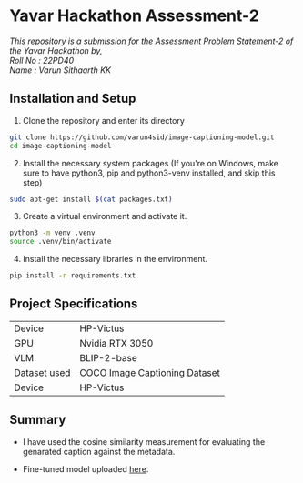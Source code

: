 # Yavar Hackathon Assessment-2
*This repository is a submission for the Assessment Problem Statement-2 of the Yavar Hackathon by,* <br>
*Roll No : 22PD40* <br>
*Name : Varun Sithaarth KK*

## Installation and Setup
1. Clone the repository and enter its directory
```bash
git clone https://github.com/varun4sid/image-captioning-model.git
cd image-captioning-model
```
2. Install the necessary system packages (If you're on Windows, make sure to have python3, pip and python3-venv installed, and skip this step)
```bash
sudo apt-get install $(cat packages.txt)
```
3. Create a virtual environment and activate it.
```bash
python3 -m venv .venv
source .venv/bin/activate
```
4. Install the necessary libraries in the environment.
```bash
pip install -r requirements.txt
```

## Project Specifications
<table>
<tbody>
<tr><td>Device</td><td>HP-Victus</td></tr>
<tr><td>GPU</td><td>Nvidia RTX 3050</td></tr>
<tr><td>VLM</td><td>BLIP-2-base</td></tr>
<tr><td>Dataset used</td><td><a href="https://www.kaggle.com/datasets/nikhil7280/coco-image-caption?resource=download">COCO Image Captioning Dataset</a></td></tr>
<tr><td>Device</td><td>HP-Victus</td></tr>
</tbody>
</table>


## Summary
- I have used the cosine similarity measurement for evaluating the genarated caption against the metadata.

+ Fine-tuned model uploaded <a href="https://drive.google.com/file/d/1QT0MqO-rCJaonfdYyB3l1gUUVrN8Ab7q/view?usp=drive_link">here</a>.